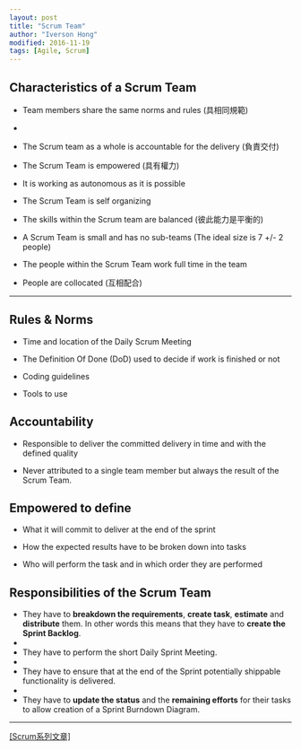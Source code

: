 ```yaml
---
layout: post
title: "Scrum Team"
author: "Iverson Hong"
modified: 2016-11-19
tags: [Agile, Scrum]
---
```


## Characteristics of a Scrum Team ##

- Team members share the same norms and rules (具相同規範)
- 
- The Scrum team as a whole is accountable for the delivery (負責交付)

- The Scrum Team is empowered (具有權力)

- It is working as autonomous as it is possible

- The Scrum Team is self organizing

- The skills within the Scrum team are balanced (彼此能力是平衡的)

- A Scrum Team is small and has no sub-teams (The ideal size is 7 +/- 2 people)

- The people within the Scrum Team work full time in the team

- People are collocated (互相配合)

----------

## Rules & Norms ##

- Time and location of the Daily Scrum Meeting

- The Definition Of Done (DoD) used to decide if work is finished or not

- Coding guidelines

- Tools to use

## Accountability ##

- Responsible to deliver the committed delivery in time and with the defined quality

- Never attributed to a single team member but always the result of the Scrum Team.

## Empowered to define ##

- What it will commit to deliver at the end of the sprint

- How the expected results have to be broken down into tasks

- Who will perform the task and in which order they are performed

## Responsibilities of the Scrum Team ##

- They have to **breakdown the requirements**, **create task**, **estimate** and **distribute** them. In other words this means that they have to **create the Sprint Backlog**.
- 
- They have to perform the short Daily Sprint Meeting.
- 
- They have to ensure that at the end of the Sprint potentially shippable functionality is delivered.
- 
- They have to **update the status** and the **remaining efforts** for their tasks to allow creation of a Sprint Burndown Diagram.

----------

[[Scrum系列文章]](http://iverson127.github.io/tags/#Scrum)
